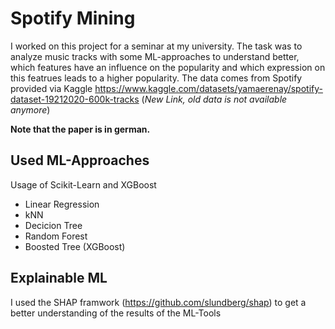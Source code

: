 # Spotify Mining

I worked on this project for a seminar at my university. 
The task was to analyze music tracks with some ML-approaches to understand better, which features have an influence on the popularity and which expression on this featrues leads to a higher popularity.
The data comes from Spotify provided via Kaggle https://www.kaggle.com/datasets/yamaerenay/spotify-dataset-19212020-600k-tracks (*New Link, old data is not available anymore*)

**Note that the paper is in german.**

## Used ML-Approaches

Usage of Scikit-Learn and XGBoost
- Linear Regression
- kNN
- Decicion Tree
- Random Forest
- Boosted Tree (XGBoost)

## Explainable ML
I used the SHAP framwork (https://github.com/slundberg/shap) to get a better understanding of the results of the ML-Tools




